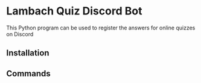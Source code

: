 # Lambach Quiz Discord Bot

This Python program can be used to register the answers for online quizzes on Discord

## Installation

## Commands

